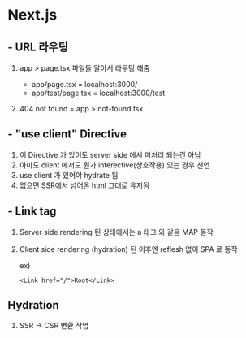 # Next.js

## - URL 라우팅
1. app > page.tsx 파일들 알아서 라우팅 해줌 

    - app/page.tsx = localhost:3000/
    - app/test/page.tsx = localhost:3000/test

2. 404 not found = app > not-found.tsx 

## - "use client" Directive

1. 이 Directive 가 있어도 server side 에서 미처리 되는건 아님
2. 아마도 client 에서도 뭔가 interective(상호작용) 있는 경우 선언
3. use client 가 있어야 hydrate 됨
4. 없으면 SSR에서 넘어온 html 그대로 유지됨

## - Link tag

1. Server side rendering 된 상태에서는 a 태그 와 같음 MAP 동작
2. Client side rendering (hydration) 된 이후엔 reflesh 없이 SPA 로 동작

    ex)
    ```
    <Link href="/">Root</Link>
    ```

## Hydration

1. SSR -> CSR 변환 작업